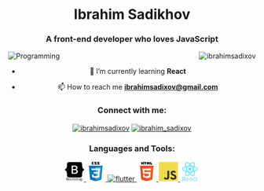 <div align="center">

<h1 align="center">Ibrahim Sadikhov</h1>
<h3 align="center">A front-end developer who loves JavaScript</h3>
<img align="left" src="https://media4.giphy.com/media/qgQUggAC3Pfv687qPC/giphy.gif" alt="Programming">

<p align="right"> <img src="https://komarev.com/ghpvc/?username=ibrahimsadixov&label=Profile%20views&color=0e75b6&style=flat" alt="ibrahimsadixov" /> </p>

- 🌱 I’m currently learning **React**

- 📫 How to reach me **ibrahimsadixov@gmail.com**

<h3 align="center">Connect with me:</h3>
<p align="center">
<a href="https://linkedin.com/in/ibrahimsadixov" target="blank"><img align="center" src="https://raw.githubusercontent.com/rahuldkjain/github-profile-readme-generator/master/src/images/icons/Social/linked-in-alt.svg" alt="ibrahimsadixov" height="30" width="40" /></a>
<a href="https://instagram.com/ibrahim_sadixov" target="blank"><img align="center" src="https://raw.githubusercontent.com/rahuldkjain/github-profile-readme-generator/master/src/images/icons/Social/instagram.svg" alt="ibrahim_sadixov" height="30" width="40" /></a>
</p>
  <h3 align="center">Languages and Tools:</h3>
<p align="center"> <a href="https://getbootstrap.com" target="_blank" rel="noreferrer"> <img src="https://raw.githubusercontent.com/devicons/devicon/master/icons/bootstrap/bootstrap-plain-wordmark.svg" alt="bootstrap" width="40" height="40"/> </a> <a href="https://www.w3schools.com/css/" target="_blank" rel="noreferrer"> <img src="https://raw.githubusercontent.com/devicons/devicon/master/icons/css3/css3-original-wordmark.svg" alt="css3" width="40" height="40"/> </a> <a href="https://flutter.dev" target="_blank" rel="noreferrer"> <img src="https://www.vectorlogo.zone/logos/flutterio/flutterio-icon.svg" alt="flutter" width="40" height="40"/> </a> <a href="https://www.w3.org/html/" target="_blank" rel="noreferrer"> <img src="https://raw.githubusercontent.com/devicons/devicon/master/icons/html5/html5-original-wordmark.svg" alt="html5" width="40" height="40"/> </a> <a href="https://developer.mozilla.org/en-US/docs/Web/JavaScript" target="_blank" rel="noreferrer"> <img src="https://raw.githubusercontent.com/devicons/devicon/master/icons/javascript/javascript-original.svg" alt="javascript" width="40" height="40"/> </a> <a href="https://reactjs.org/" target="_blank" rel="noreferrer"> <img src="https://raw.githubusercontent.com/devicons/devicon/master/icons/react/react-original-wordmark.svg" alt="react" width="40" height="40"/> </a> </p>

 
